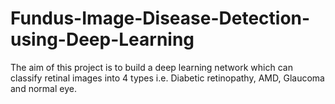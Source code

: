 # Fundus-Image-Disease-Detection-using-Deep-Learning
The aim of this project is to build a deep learning network which can classify retinal images into 4 types i.e. Diabetic retinopathy, AMD, Glaucoma and normal eye.

